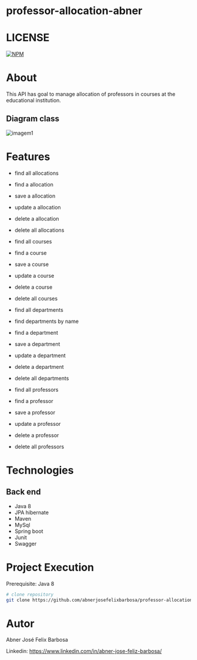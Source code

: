 # professor-allocation-abner

# LICENSE
[![NPM](https://img.shields.io/npm/l/react)](https://github.com/abnerjosefelixbarbosa/professor-allocation-abner/blob/main/LICENSE)

# About
This API has goal to manage allocation of professors in courses at the educational institution.

## Diagram class
![imagem1](https://github.com/abnerjosefelixbarbosa/assents/blob/main/modelo_professor_allocation.png)

# Features

- find all allocations
- find a allocation
- save a allocation
- update a allocation
- delete a allocation
- delete all allocations

- find all courses
- find a course
- save a course
- update a course
- delete a course
- delete all courses

- find all departments
- find departments by name
- find a department
- save a department
- update a department
- delete a department
- delete all departments

- find all professors
- find a professor
- save a professor
- update a professor
- delete a professor
- delete all professors

# Technologies

## Back end
- Java 8
- JPA hibernate
- Maven
- MySql 
- Spring boot
- Junit
- Swagger

# Project Execution
Prerequisite: Java 8

```bash
# clone repository
git clone https://github.com/abnerjosefelixbarbosa/professor-allocation-abner.git
```
# Autor

Abner José Felix Barbosa

Linkedin: https://www.linkedin.com/in/abner-jose-feliz-barbosa/
